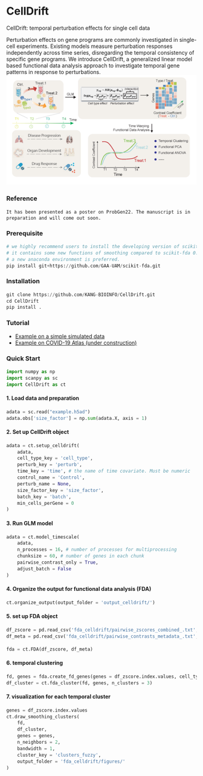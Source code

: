 # CellDrift
CellDrift: temporal perturbation effects for single cell data

Perturbation effects on gene programs are commonly investigated in single-cell experiments. Existing models measure perturbation responses independently across time series, disregarding the temporal consistency of specific gene programs. We introduce CellDrift, a generalized linear model based functional data analysis approach to investigate temporal gene patterns in response to perturbations. 
![overview](Examples/overview.png)

### Reference
```
It has been presented as a poster on ProbGen22. The manuscript is in preparation and will come out soon.
```

### Prerequisite
```python
# we highly recommend users to install the developing version of scikit-fda from github
# it contains some new functions of smoothing compared to scikit-fda 0.7.1
# a new anaconda environment is preferred.
pip install git+https://github.com/GAA-UAM/scikit-fda.git
```

### Installation
```python
git clone https://github.com/KANG-BIOINFO/CellDrift.git
cd CellDrift
pip install .
```

### Tutorial
- [Example on a simple simulated data]()
- [Example on COVID-19 Atlas (under construction)](https://github.com/KANG-BIOINFO/CellDrift/blob/main/Tutorial/simulation_demo.md)

### Quick Start
```python
import numpy as np
import scanpy as sc
import CellDrift as ct
```

#### 1. Load data and preparation
```python
adata = sc.read("example.h5ad")
adata.obs['size_factor'] = np.sum(adata.X, axis = 1)
```

#### 2. Set up CellDrift object
```python
adata = ct.setup_celldrift(
    adata, 
    cell_type_key = 'cell_type',
    perturb_key = 'perturb', 
    time_key = 'time', # the name of time covariate. Must be numeric
    control_name = 'Control', 
    perturb_name = None, 
    size_factor_key = 'size_factor', 
    batch_key = 'batch', 
    min_cells_perGene = 0
)
```

#### 3. Run GLM model 
```python
adata = ct.model_timescale(
    adata, 
    n_processes = 16, # number of processes for multiprocessing
    chunksize = 60, # number of genes in each chunk
    pairwise_contrast_only = True, 
    adjust_batch = False
)
```

#### 4. Organize the output for functional data analysis (FDA)
```python
ct.organize_output(output_folder = 'output_celldrift/')
```

#### 5. set up FDA object
```python
df_zscore = pd.read_csv('fda_celldrift/pairwise_zscores_combined_.txt', sep = '\t', header = 0, index_col = 0)
df_meta = pd.read_csv('fda_celldrift/pairwise_contrasts_metadata_.txt', sep = '\t', header = 0, index_col = 0)

fda = ct.FDA(df_zscore, df_meta)
```

#### 6. temporal clustering
```python
fd, genes = fda.create_fd_genes(genes = df_zscore.index.values, cell_type = 'Type_0', perturbation = 'Perturb_0')
df_cluster = ct.fda_cluster(fd, genes, n_clusters = 3)
```

#### 7. visualization for each temporal cluster
```python
genes = df_zscore.index.values
ct.draw_smoothing_clusters(
    fd, 
    df_cluster, 
    genes = genes, 
    n_neighbors = 2, 
    bandwidth = 1, 
    cluster_key = 'clusters_fuzzy', 
    output_folder = 'fda_celldrift/figures/'
)
```